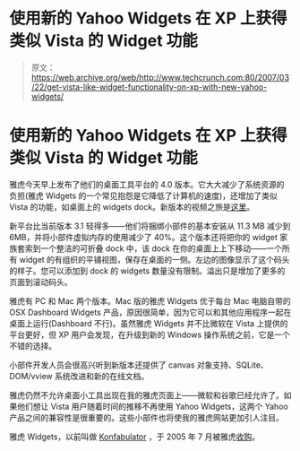 # 使用新的 Yahoo Widgets 在 XP 上获得类似 Vista 的 Widget 功能 

> 原文：<https://web.archive.org/web/http://www.techcrunch.com:80/2007/03/22/get-vista-like-widget-functionality-on-xp-with-new-yahoo-widgets/>

# 使用新的 Yahoo Widgets 在 XP 上获得类似 Vista 的 Widget 功能

雅虎今天早上发布了他们的桌面工具平台的 4.0 版本。它大大减少了系统资源的负担(雅虎 Widgets 的一个常见抱怨是它降低了计算机的速度)，还增加了类似 Vista 的功能，如桌面上的 widgets dock。新版本的视频之旅是[这里](https://web.archive.org/web/20221003221633/http://help.yahoo.com/tours/ygo/widgets/index.html)。

新平台比当前版本 3.1 轻得多——他们将捆绑小部件的基本安装从 11.3 MB 减少到 6MB，并将小部件虚拟内存的使用减少了 40%。这个版本还将把你的 widget 家族套索到一个整洁的可折叠 dock 中，该 dock 在你的桌面上上下移动——一个所有 widget 的有组织的平铺视图，保存在桌面的一侧。左边的图像显示了这个码头的样子。您可以添加到 dock 的 widgets 数量没有限制。溢出只是增加了更多的页面到滚动码头。

雅虎有 PC 和 Mac 两个版本。Mac 版的雅虎 Widgets 优于每台 Mac 电脑自带的 OSX Dashboard Widgets 产品，原因很简单，因为它可以和其他应用程序一起在桌面上运行(Dashboard 不行)。虽然雅虎 Widgets 并不比微软在 Vista 上提供的平台更好，但 XP 用户会发现，在升级到新的 Windows 操作系统之前，它是一个不错的选择。

小部件开发人员会很高兴听到新版本还提供了 canvas 对象支持、SQLite、DOM/vview 系统改进和新的在线文档。

雅虎仍然不允许桌面小工具出现在我的雅虎页面上——微软和谷歌已经允许了。如果他们想让 Vista 用户随着时间的推移不再使用 Yahoo Widgets，这两个 Yahoo 产品之间的兼容性是很重要的。这些小部件也将使我的雅虎网站更加引人注目。

雅虎 Widgets，以前叫做 [Konfabulator](https://web.archive.org/web/20221003221633/http://www.beta.techcrunch.com/2005/07/26/profile-konfabulatoryahoo-widgets/) ，于 2005 年 7 月被雅虎[收购](https://web.archive.org/web/20221003221633/http://blogs.siliconvalley.com/gmsv/2005/07/interesting_mov.html)。